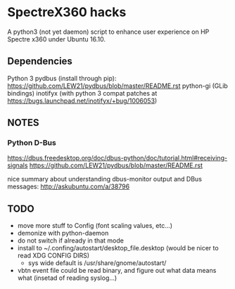 SpectreX360 hacks
===========================

A python3 (not yet daemon) script to enhance user experience on HP Spectre x360 under Ubuntu 16.10.


Dependencies
---------------------------
Python 3
pydbus (install through pip): https://github.com/LEW21/pydbus/blob/master/README.rst
python-gi (GLib bindings)
inotifyx (with python 3 compat patches at https://bugs.launchpad.net/inotifyx/+bug/1006053)


NOTES
----------------------------

### Python D-Bus
https://dbus.freedesktop.org/doc/dbus-python/doc/tutorial.html#receiving-signals
https://github.com/LEW21/pydbus/blob/master/README.rst

nice summary about understanding dbus-monitor output and DBus messages: http://askubuntu.com/a/38796


TODO
----------------
- move more stuff to Config (font scaling values, etc...)
- demonize with python-daemon
- do not switch if already in that mode
- install to ~/.confing/autostart/desktop_file.desktop (would be nicer to read XDG CONFIG DIRS)
    - sys wide default is /usr/share/gnome/autostart/
- vbtn event file could be read binary, and figure out what data means what (insetad of reading syslog...)

